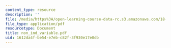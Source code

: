 ```yaml
---
content_type: resource
description: ''
file: /media/https%3A/open-learning-course-data-rc.s3.amazonaws.com/18-02-multivariable-calculus-spring-2006/1612da4fbe54e7ebc82f3f930e17e0db_non_ind_variable.pdf
file_type: application/pdf
resourcetype: Document
title: non_ind_variable.pdf
uid: 1612da4f-be54-e7eb-c82f-3f930e17e0db
---
```

